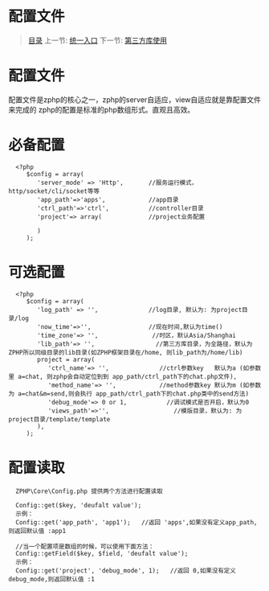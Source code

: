 #  配置文件

   > [目录](<index.md>)
   > 上一节: [统一入口](<1.7.md>)
   > 下一节: [第三方库使用](<1.9.md>)

   配置文件
   ========

   配置文件是zphp的核心之一，zphp的server自适应，view自适应就是靠配置文件来完成的
   zphp的配置是标准的php数组形式。直观且高效。

   必备配置
   =====


      <?php
         $config = array(
            'server_mode' => 'Http',       //服务运行模式， http/socket/cli/socket等等
            'app_path'=>'apps',            //app目录  
            'ctrl_path'=>'ctrl',           //controller目录  
            'project'=> array(             //project业务配置

            )  
         );


   可选配置
   =======


      <?php
         $config = array(
            'log_path' => '',              //log目录, 默认为: 为project目录/log
            'now_time'=>'',                //现在时间,默认为time() 
            'time_zone'=> '',               //时区，默认Asia/Shanghai
            'lib_path'=> '',                 //第三方库目录，为全路径，默认为 ZPHP所以同级目录的lib目录(如ZPHP框架目录在/home, 则lib_path为/home/lib)
            project = array(
               'ctrl_name'=> '',              //ctrl参数key   默认为a (如参数里 a=chat, 则zphp会自动定位到到 app_path/ctrl_path下的chat.php文件),
               'method_name'=> '',            //method参数key 默认为m (如参数为 a=chat&m=send,则会执行 app_path/ctrl_path下的chat.php类中的send方法)
               'debug_mode'=> 0 or 1,           //调试模式是否开启，默认为0
               'views_path'=>'',                  //模版目录，默认为: 为project目录/template/template
            ),
         );


   配置读取
   =======

      ZPHP\Core\Config.php 提供两个方法进行配置读取

      Config::get($key, 'deufalt value'); 
      示例：
      Config::get('app_path', 'app1');   //返回 'apps',如果没有定义app_path,则返回默认值 :app1

      //当一个配置项是数组的时候，可以使用下面方法：
      Config::getField($key, $field, 'deufalt value');
      示例：
      Config::get('project', 'debug_mode', 1);   //返回 0,如果没有定义debug_mode,则返回默认值 :1

